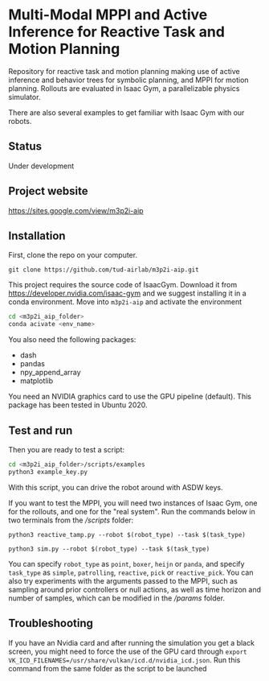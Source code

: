 # Multi-Modal MPPI and Active Inference for Reactive Task and Motion Planning

Repository for reactive task and motion planning making use of active inference and behavior trees for symbolic planning, and MPPI for motion planning. Rollouts are evaluated in Isaac Gym, a parallelizable physics simulator.

There are also several examples to get familiar with Isaac Gym with our robots. 

## Status
Under development

## Project website 
https://sites.google.com/view/m3p2i-aip 

## Installation
First, clone the repo on your computer. 
```
git clone https://github.com/tud-airlab/m3p2i-aip.git
```
This project requires the source code of IsaacGym. Download it from https://developer.nvidia.com/isaac-gym and we suggest installing it in a conda environment. Move into `m3p2i-aip` and activate the environment

````bash
cd <m3p2i_aip_folder>
conda acivate <env_name>
````
You also need the following packages:
- dash
- pandas
- npy_append_array
- matplotlib

You need an NVIDIA graphics card to use the GPU pipeline (default). This package has been tested in Ubuntu 2020.

## Test and run

Then you are ready to test a script:

````bash
cd <m3p2i_aip_folder>/scripts/examples
python3 example_key.py
````
With this script, you can drive the robot around with ASDW keys. 

If you want to test the MPPI, you will need two instances of Isaac Gym, one for the rollouts, and one for the "real system". Run the commands below in two terminals from the */scripts* folder: 
````
python3 reactive_tamp.py --robot $(robot_type) --task $(task_type)
````

````
python3 sim.py --robot $(robot_type) --task $(task_type)
````

You can specify `robot_type` as `point`, `boxer`, `heijn` or `panda`, and specify `task_type` as `simple`, `patrolling`, `reactive`, `pick` or `reactive_pick`. You can also try experiments with the arguments passed to the MPPI, such as sampling around prior controllers or null actions, as well as time horizon and number of samples, which can be modified in the */params* folder. 

## Troubleshooting
If you have an Nvidia card and after running the simulation you get a black screen, you might need to force the use of the GPU card through ``export VK_ICD_FILENAMES=/usr/share/vulkan/icd.d/nvidia_icd.json``. Run this command from the same folder as the script to be launched
